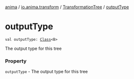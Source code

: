 [anima](../../index.md) / [io.anima.transform](../index.md) / [TransformationTree](index.md) / [outputType](./output-type.md)

# outputType

`val outputType: `[`Class`](https://docs.oracle.com/javase/6/docs/api/java/lang/Class.html)`<B>`

The output type for this tree

### Property

`outputType` - The output type for this tree